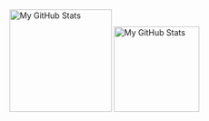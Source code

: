 ##


  <img height="180em" alt="My GitHub Stats" src="https:/stats-hosting.vercel.app/api?username=EmilAvramov&show_icons=true&bg_color=00000000&hide_border=true&text_color=3498db&&count_private=true&include_all_commits=true&theme=tokyonight" />

  <img height="150em" alt="My GitHub Stats" src="https://stats-hosting.vercel.app/api/top-langs/?username=EmilAvramov&langs_count=8&layout=compact&hide_border=true&bg_color=00000000&text_color=3498db&&count_private=true&include_all_commits=true&theme=tokyonight" />

